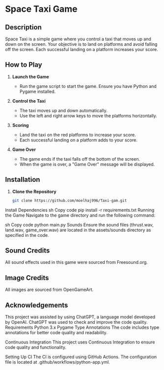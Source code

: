 # Space Taxi Game

## Description

Space Taxi is a simple game where you control a taxi that moves up and down on the screen. Your objective is to land on platforms and avoid falling off the screen. Each successful landing on a platform increases your score.

## How to Play

1. **Launch the Game**
   - Run the game script to start the game. Ensure you have Python and Pygame installed.

2. **Control the Taxi**
   - The taxi moves up and down automatically.
   - Use the left and right arrow keys to move the platforms horizontally.

3. **Scoring**
   - Land the taxi on the red platforms to increase your score.
   - Each successful landing on a platform adds to your score.

4. **Game Over**
   - The game ends if the taxi falls off the bottom of the screen.
   - When the game is over, a "Game Over" message will be displayed.

## Installation

1. **Clone the Repository**
   ```sh
   git clone https://github.com/moelhaj996/Taxi-gam.git
Install Dependencies
sh
Copy code
pip install -r requirements.txt
Running the Game
Navigate to the game directory and run the following command:

sh
Copy code
python main.py
Sounds
Ensure the sound files (thrust.wav, land.wav, game_over.wav) are located in the assets/sounds directory as specified in the code.

## Sound Credits
All sound effects used in this game were sourced from Freesound.org.

## Image Credits
All images are sourced from OpenGameArt.
## Acknowledgements
This project was assisted by using ChatGPT, a language model developed by OpenAI.
ChatGPT was used to check and improve the code quality.
Requirements
Python 3.x
Pygame
Type Annotations
The code includes type annotations for better code quality and readability.

Continuous Integration
This project uses Continuous Integration to ensure code quality and functionality.

Setting Up CI
The CI is configured using GitHub Actions. The configuration file is located at .github/workflows/python-app.yml.